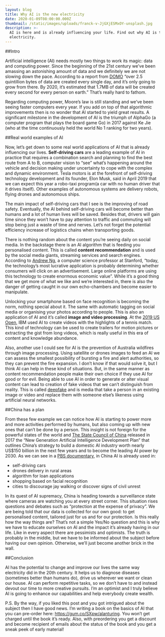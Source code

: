 ```yaml
---
layout: blog
title: Why AI is the new electricity
date: 2020-01-09T08:00:00.000Z
thumbnail: /static/images/uploads/franck-v-JjGXjESMxOY-unsplash.jpg
description: >-
  AI is here and is already influencing your life. Find out why AI is the new
  electricity.
---
```

##Intro

Artificial intelligence (AI) needs mostly two things to work its magic: data and computing power. Since the beginning of the 21st century we’ve been amassing an astonishing amount of data and we definitely we are not slowing down the pace. According to a report from [DOMO](https://www.domo.com/solution/data-never-sleeps-6) “over 2.5 quintillion bytes of data are created every single day, and it’s only going to grow from there. By 2020, it’s estimated that 1.7MB of data will be created every second for every person on earth.” That’s really hard to fathom.

Regarding computing power, Moore’s law is still standing and we’ve been seeing faster computers every year. If you add on top of that algorithmic improvements then is no wonder that AI started to yield great results. A significant milestone in the development of AI is the triumph of AlphaGo (a computer program that plays the board game Go) in 2017 against Ke Jie (who at the time continuously held the world No 1 ranking for two years).


##Real world examples of AI

Now, let’s get down to some real world applications of AI that is already influencing our lives. **Self-driving cars** are a leading example of AI in practice that requires a combination search and planning to find the best route from A to B, computer vision to “see” what’s happening around the vehicle and decision making under uncertainty to cope with the complex and dynamic environment. Tesla motors is at the forefront of self-driving technology development and its founder, Elon Musk, said in April 2019 that we can expect this year a robo-taxi program(a car with no human driver that it drives itself). Other examples of autonomous systems are delivery robots, flying drones and autonomous ships.

The main impact of self-driving cars that I see is the improving of road safety. Eventually, the AI behind self-driving cars will become better than humans and a lot of human lives will be saved. Besides that, drivers will gain time since they won’t have to pay attention to traffic and commuting will stop being just a waste of time and nerves. Let’s not forget the potential efficiency increase of logistics chains when transporting goods.

There is nothing random about the content you’re seeing daily on social media. In the backstage there is an AI algorithm that is feeding you personalised content. This is called **content recommendation** and is used by the social media giants, streaming services and search engines. According to [Andrew Ng](https://www.wipo.int/wipo_magazine/en/2019/03/article_0001.html), a computer science professor at Stanford, “today, the technology’s most lucrative application is probably determining whether consumers will click on an advertisement. Large online platforms are using this technology to create enormous economic value”. While it’s a good thing that we get more of what we like and we’re interested in, there is also the danger of getting caught in our own echo-chambers and become easier to manipulate.

Unlocking your smartphone based on face recognition is becoming the norm, nothing special about it. The same with automatic tagging on social media or organising your photos according to people. This is also an application of AI and it’s called **image and video processing**. At the [2019 US Open](https://www.themsphub.com/content/ibm-and-the-digital-reinvention-of-the-us-open-2019/), IBM used AI to create videos with the highlights of a tennis match. This kind of technology can be used to create trailers for motion pictures or extracting the gist from long videos, which is really useful in this era of content and knowledge abundance.

Also, another use I could see for AI is the prevention of Australia wildfires through image processing. Using satellite or drones images to feed an AI we can assess the smallest possibility of bursting a fire and alert authorities, so they can prevent the fire expansion. I don’t know if that would solve it, but I think AI can help in these kind of situations. But, in the same manner as content recommendation people make their own choice if they use AI for good or for evil. Being able to use AI in order to generate or alter visual content can lead to creation of fake videos that we can’t distinguish from reality. This is called [deepfake](https://en.wikipedia.org/wiki/Deepfake) and is media that take a person in an existing image or video and replace them with someone else’s likeness using artificial neural networks.

##China has a plan

From these few example we can notice how AI is starting to power more and more activities performed by humans, but also coming up with new ones that can’t be done by a person. This insight is not foreign for the powerful states of the world and [The State Council of China](https://futureoflife.org/ai-policy-china/) released in 2017 the “New Generation Artificial Intelligence Development Plan” that outlines China’s strategy to build a domestic AI industry worth nearly US$150 billion in the next few years and to become the leading AI power by 2030. As we can see in a [PBS documentary](https://www.pbs.org/wgbh/frontline/film/in-the-age-of-ai/), in China AI is already used in:
- self-driving cars
- drones delivery in rural areas
- algorithm for loan applications
- shopping based on facial recognition
- cities to discourage jay walking or discover signs of civil unrest

In its quest of AI supremacy, China is heading towards a surveillance state where cameras are watching you at every street corner. This situation rises questions and debates such as “protection at the expense of privacy”. We are being told that our data is collected for our own good: to get personalised content, tailored just for us and for our protection. Is this really how the way things are? That’s not a simple Yes/No question and this is why we have to educate ourselves on AI and the impact it’s already having in our life. Like in every aspect there are pessimists and optimists. The truth is probably in the middle, but we have to be informed about the subject before having our own opinion. Otherwise, we’ll just become another brick in the wall.

##Conclusion

AI has the potential to change and improve our lives the same way electricity did in the 20th century. It helps us to diagnose diseases (sometimes better than humans do), drive us wherever we want or clean our house. AI can perform repetitive tasks, so we don’t have to and instead devout our time to more creative pursuits. I’m an optimist and I truly believe AI is going to enhance our capabilities and help everybody create wealth.

P.S. By the way, if you liked this post and you got intrigued about the subject then I have good news. I’m writing a book on the basics of AI that you can pre-order here: https://gum.co/SXpw/alanturing. You won’t get charged until the book it’s ready. Also, with preordering you get a discount and become recipient of emails about the status of the book and you get a sneak peek of early material!
